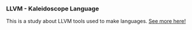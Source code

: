 ### LLVM - Kaleidoscope Language

This is a study about LLVM tools used to make languages.
[See more here!](https://llvm.org/docs/tutorial/MyFirstLanguageFrontend)
